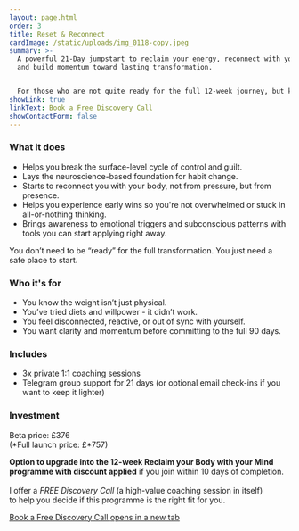 ```yaml
---
layout: page.html
order: 3
title: Reset & Reconnect
cardImage: /static/uploads/img_0118-copy.jpeg
summary: >-
  A powerful 21-Day jumpstart to reclaim your energy, reconnect with your body,
  and build momentum toward lasting transformation.


  For those who are not quite ready for the full 12-week journey, but know something needs to shift.
showLink: true
linkText: Book a Free Discovery Call
showContactForm: false
---
```

### What it does

* Helps you break the surface-level cycle of control and guilt.
* Lays the neuroscience-based foundation for habit change.
* Starts to reconnect you with your body, not from pressure, but from presence.
* Helps you experience early wins so you're not overwhelmed or stuck in all-or-nothing thinking.
* Brings awareness to emotional triggers and subconscious patterns with tools you can start applying right away.

You don’t need to be “ready” for the full transformation. You just need a safe place to start.

### Who it's for

* You know the weight isn’t just physical.
* You’ve tried diets and willpower - it didn’t work.
* You feel disconnected, reactive, or out of sync with yourself.
* You want clarity and momentum before committing to the full 90 days.

### Includes

* 3x private 1:1 coaching sessions
* Telegram group support for 21 days (or optional email check-ins if you want to keep it lighter)

### Investment

Beta price: £376\
(*Full launch price: £*757)

**Option to upgrade into the 12-week Reclaim your Body with your Mind programme with discount applied** if you join within 10 days of completion.\
\
I offer a *FREE Discovery Call* (a high-value coaching session in itself) to help you decide if this programme is the right fit for you.

<a href="https://calendar.app.google/LLyjWCa1pwD2bAUP9" rel="noopener noreferrer" class="btn" target="_blank">Book a Free Discovery Call <span class="sr-only">opens in a new tab</span></a>

